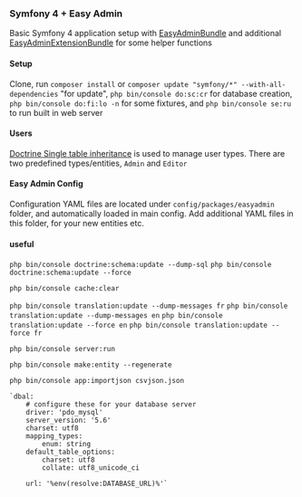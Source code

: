### Symfony 4 + Easy Admin

Basic Symfony 4 application setup with [EasyAdminBundle](https://github.com/EasyCorp/EasyAdminBundle) and additional [EasyAdminExtensionBundle](https://github.com/alterphp/EasyAdminExtensionBundle) for some helper functions

#### Setup

Clone, run `composer install` or `composer update "symfony/*" --with-all-dependencies` "for update", `php bin/console do:sc:cr` for database creation, `php bin/console do:fi:lo -n` for some fixtures, and `php bin/console se:ru` to run built in web server

#### Users

[Doctrine Single table inheritance](https://www.doctrine-project.org/projects/doctrine-orm/en/2.6/reference/inheritance-mapping.html#single-table-inheritance) is used to manage user types. There are two predefined types/entities, `Admin` and `Editor`

#### Easy Admin Config

Configuration YAML files are located under `config/packages/easyadmin` folder, and automatically loaded in main config. Add additional YAML files in this folder, for your new entities etc.

#### useful
`php bin/console doctrine:schema:update --dump-sql`
`php bin/console doctrine:schema:update --force`

`php bin/console cache:clear`

`php bin/console translation:update --dump-messages fr`
`php bin/console translation:update --dump-messages en`
`php bin/console translation:update --force en`
`php bin/console translation:update --force fr`

`php bin/console server:run`

`php bin/console make:entity --regenerate`

`php bin/console app:importjson csvjson.json`

    `dbal:
        # configure these for your database server
        driver: 'pdo_mysql'
        server_version: '5.6'
        charset: utf8
        mapping_types:
            enum: string
        default_table_options:
            charset: utf8
            collate: utf8_unicode_ci

        url: '%env(resolve:DATABASE_URL)%'`